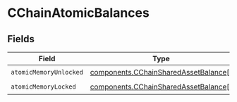 # CChainAtomicBalances


## Fields

| Field                                                                                        | Type                                                                                         | Required                                                                                     | Description                                                                                  |
| -------------------------------------------------------------------------------------------- | -------------------------------------------------------------------------------------------- | -------------------------------------------------------------------------------------------- | -------------------------------------------------------------------------------------------- |
| `atomicMemoryUnlocked`                                                                       | [components.CChainSharedAssetBalance](../../models/components/cchainsharedassetbalance.md)[] | :heavy_check_mark:                                                                           | N/A                                                                                          |
| `atomicMemoryLocked`                                                                         | [components.CChainSharedAssetBalance](../../models/components/cchainsharedassetbalance.md)[] | :heavy_check_mark:                                                                           | N/A                                                                                          |